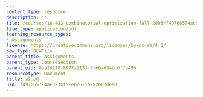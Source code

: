 ```yaml
---
content_type: resource
description: ''
file: /courses/18-433-combinatorial-optimization-fall-2003/f49766574ae33bf5e6c61b252607de98_a2.pdf
file_type: application/pdf
learning_resource_types:
- Assignments
license: https://creativecommons.org/licenses/by-nc-sa/4.0/
ocw_type: OCWFile
parent_title: Assignments
parent_type: CourseSection
parent_uid: 8ea3d1f0-8977-2133-9fe6-654bb6f7a496
resourcetype: Document
title: a2.pdf
uid: f4976657-4ae3-3bf5-e6c6-1b252607de98
---
```


